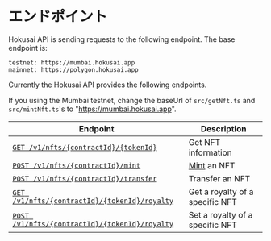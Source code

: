 # エンドポイント
Hokusai API is sending requests to the following endpoint. The base endpoint is:
```
testnet: https://mumbai.hokusai.app  
mainnet: https://polygon.hokusai.app  
```

Currently the Hokusai API provides the following endpoints.

If you using the Mumbai testnet, change the baseUrl of `src/getNft.ts` and `src/mintNft.ts`'s to "https://mumbai.hokusai.app".


|Endpoint|Description|
|--|--|
|[`GET /v1/nfts/{contractId}/{tokenId}`](../swagger.yaml#get-information-of-the-nft)|Get NFT information|
|[`POST /v1/nfts/{contractId}/mint`](../swagger.yaml#)|[Mint](glosarry.md#Mint) an NFT|
|[`POST /v1/nfts/{contractId}/transfer`](../swagger.yaml#transfer-a-nft-with-meta-transaction)|Transfer an NFT|
|[`GET /v1/nfts/{contractId}/{tokenId}/royalty`](../swagger.yaml#get-royalty-of-the-nft)|Get a royalty of a specific NFT|
|[`POST /v1/nfts/{contractId}/{tokenId}/royalty`](../swagger.yaml#set-royalty-to-the-nft)|Set a royalty of a specific NFT|